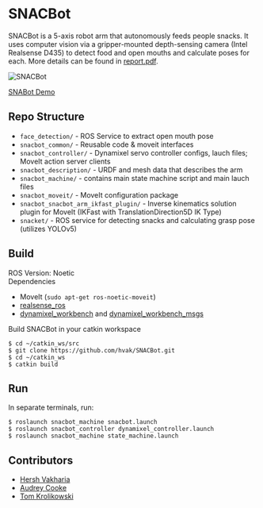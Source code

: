 # SNACBot
SNACBot is a 5-axis robot arm that autonomously feeds people snacks. It uses computer vision via a gripper-mounted depth-sensing camera (Intel Realsense D435) to detect food and open mouths and calculate poses for each. More details can be found in [report.pdf](report.pdf).

![SNACBot](snacbot.PNG)

[SNABot Demo](https://www.youtube.com/watch?v=f-vsUyTJYIk&ab_channel=ThomasKrolikowski)

## Repo Structure
- `face_detection/` - ROS Service to extract open mouth pose
- `snacbot_common/` - Reusable code & moveit interfaces
- `snacbot_controller/` - Dynamixel servo controller configs, lauch files; MoveIt action server clients
- `snacbot_description/` - URDF and mesh data that describes the arm
- `snacbot_machine/` - contains main state machine script and main lauch files
- `snacbot_moveit/` - MoveIt configuration package
- `snacbot_snacbot_arm_ikfast_plugin/` - Inverse kinematics solution plugin for MoveIt (IKFast with TranslationDirection5D IK Type)
- `snacket/` - ROS service for detecting snacks and calculating grasp pose (utilizes YOLOv5)

## Build
ROS Version: Noetic  
Dependencies
- MoveIt (```sudo apt-get ros-noetic-moveit```)
- [realsense_ros](https://github.com/IntelRealSense/realsense-ros.git)
- [dynamixel_workbench](https://github.com/ROBOTIS-GIT/dynamixel-workbench.git) and [dynamixel_workbench_msgs](https://github.com/ROBOTIS-GIT/dynamixel-workbench-msgs)

Build SNACBot in your catkin workspace
```
$ cd ~/catkin_ws/src
$ git clone https://github.com/hvak/SNACBot.git
$ cd ~/catkin_ws
$ catkin build
```

## Run
In separate terminals, run:
```
$ roslaunch snacbot_machine snacbot.launch
$ roslaunch snacbot_controller dynamixel_controller.launch
$ roslaunch snacbot_machine state_machine.launch
```

## Contributors
- [Hersh Vakharia](https://github.com/hvak)
- [Audrey Cooke](https://github.com/audeophilic)
- [Tom Krolikowski](https://github.com/tkroliko)